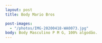 ```yaml
---
layout: post
title: Body Mario Bros

post-images:
  - "/photos/IMG-20200418-WA0073.jpg"
body: Body Masculino P M G, 100% algodão.
---
```

